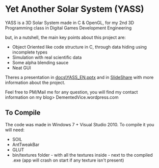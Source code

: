 Yet Another Solar System (YASS)
====

YASS is a 3D Solar System made in C & OpenGL, for my 2nd 3D Programming class in Digital Games Development Engineering 

but, in a nutshell, the main key points about this project are:

* Object Oriented like code structure in C, through data hiding using incomplete types
* Simulation with real scientific data
* Some alpha blending sauce
* Neat GUI

Theres a presentation in [docs\YASS_EN.pptx](https://github.com/vvolkgang/YASS/blob/master/docs/YASS_EN.pptx) and in [SlideShare](http://www.slideshare.net/alison_fernandes/yet-another-solar-system) with more information about the project.

Feel free to PM/Mail me for any question, you will find my contact information on my blog> DementedVice.wordpress.com 

To Compile
---------------
The code was made in Windows 7 + Visual Studio 2010. To compile it you will need:

* SOIL
* AntTweakBar
* GLUT
* bin/textures folder - with all the textures inside - next to the compiled .exe (app will crash on start if any texture isn't present)

